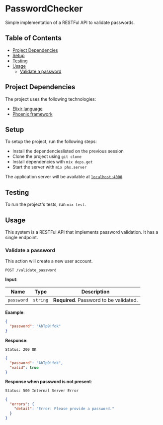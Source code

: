 # PasswordChecker

Simple implementation of a RESTFul API to validate passwords.

## Table of Contents

* [Project Dependencies](#project-dependencies)
* [Setup](#setup)
* [Testing](#testing)
* [Usage](#usage)
  * [Validate a password](#validate-a-password)

## Project Dependencies

The project uses the following technologies:
* [Elixir language](https://elixir-lang.org/)
* [Phoenix framework](https://www.phoenixframework.org/)

## Setup

To setup the project, run the following steps:
* Install the dependencieslisted on the previous session
* Clone the project using `git clone`
* Install dependencies with `mix deps.get`
* Start the server with `mix phx.server`

The application server will be available at [`localhost:4000`](http://localhost:4000).

## Testing

To run the project's tests, run `mix test`.

## Usage

This system is a RESTFul API that implements password validation. It has a
single endpoint.

### Validate a password

This action will create a new user account.

```
POST /validate_password
```

**Input**:

| Name                    | Type     | Description                                      |
| ----------------------- | -------- | ------------------------------------------------ |
| `password`              | `string` | **Required**. Password to be validated.              |

**Example**:

```json
{
  "password": "AbTp9!fok"
}
```

**Response**:

```
Status: 200 OK
```
```json
{
  "password": "AbTp9!fok",
  "valid": true
}
```

**Response when password is not present**:

```
Status: 500 Internal Server Error
```
```json
{
  "errors": {
    "detail": "Error: Please provide a password."
  }
}
```
